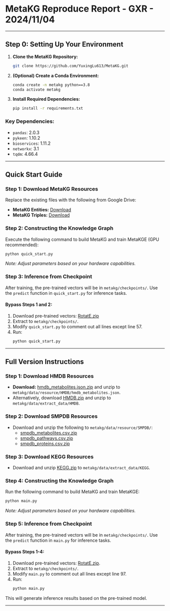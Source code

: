 # MetaKG Reproduce Report - GXR - 2024/11/04

---

## Step 0: Setting Up Your Environment

1. **Clone the MetaKG Repository:**
   ```bash
   git clone https://github.com/YuxingLu613/MetaKG.git
   ```

2. **(Optional) Create a Conda Environment:**
   ```bash
   conda create -n metakg python==3.8
   conda activate metakg
   ```

3. **Install Required Dependencies:**
   ```bash
   pip install -r requirements.txt
   ```

### Key Dependencies:
- `pandas`: 2.0.3
- `pykeen`: 1.10.2
- `bioservices`: 1.11.2
- `networkx`: 3.1
- `tqdm`: 4.66.4

---

## Quick Start Guide

### Step 1: Download MetaKG Resources
Replace the existing files with the following from Google Drive:
- **MetaKG Entities:** [Download](https://drive.google.com/file/d/191pXoQ4wl8GHj8sUzrHCHuVaobWUG5YQ/view?usp=drive_link)
- **MetaKG Triples:** [Download](https://drive.google.com/file/d/1Lq1oDkKhYQSumArl3SOQd6TtNOSW9u1e/view?usp=drive_link)

### Step 2: Constructing the Knowledge Graph
Execute the following command to build MetaKG and train MetaKGE (GPU recommended):
```bash
python quick_start.py
```
*Note: Adjust parameters based on your hardware capabilities.*

### Step 3: Inference from Checkpoint
After training, the pre-trained vectors will be in `metakg/checkpoints/`. Use the `predict` function in `quick_start.py` for inference tasks.

#### Bypass Steps 1 and 2:
1. Download pre-trained vectors: [RotatE.zip](https://drive.google.com/file/d/1rJYrTUC5IQzdHGLWzMXpKlus7VYyKCnE/view?usp=drive_link)
2. Extract to `metakg/checkpoints/`.
3. Modify `quick_start.py` to comment out all lines except line 57.
4. Run:
   ```bash
   python quick_start.py
   ```

---

## Full Version Instructions

### Step 1: Download HMDB Resources
- **Download:** [hmdb_metabolites.json.zip](https://drive.google.com/file/d/1mWLCa1LFNIxoNTn9Sr05m7RoY-VPcsdv/view?usp=drive_link) and unzip to `metakg/data/resource/HMDB/hmdb_metabolites.json`.
- Alternatively, download [HMDB.zip](https://drive.google.com/file/d/1_Wb9m6Yn6hFx4Vsd4ui0zTIRWWfpDiid/view?usp=drive_link) and unzip to `metakg/data/extract_data/HMDB`.

### Step 2: Download SMPDB Resources
- Download and unzip the following to `metakg/data/resource/SMPDB/`:
  - [smpdb_metabolites.csv.zip](https://drive.google.com/file/d/1JCnMi_wkBws9RI9b2xVhJDvBL4RQQX2s/view?usp=drive_link)
  - [smpdb_pathways.csv.zip](https://drive.google.com/file/d/1P3iCsnkwMKMvlq-0KRMTzAXkSEqM-cBv/view?usp=drive_link)
  - [smpdb_proteins.csv.zip](https://drive.google.com/file/d/1PGuDwMlpDoE1zWVQ_Ws8Q-DrBLxFQUmI/view?usp=drive_link)

### Step 3: Download KEGG Resources
- Download and unzip [KEGG.zip](https://drive.google.com/file/d/1TCobU-I9nxvCvYBL2achFv9RqhrzRYUo/view?usp=drive_link) to `metakg/data/extract_data/KEGG`.

### Step 4: Constructing the Knowledge Graph
Run the following command to build MetaKG and train MetaKGE:
```bash
python main.py
```
*Note: Adjust parameters based on your hardware capabilities.*

### Step 5: Inference from Checkpoint
After training, the pre-trained vectors will be in `metakg/checkpoints/`. Use the `predict` function in `main.py` for inference tasks.

#### Bypass Steps 1-4:
1. Download pre-trained vectors: [RotatE.zip](https://drive.google.com/file/d/1rJYrTUC5IQzdHGLWzMXpKlus7VYyKCnE/view?usp=drive_link).
2. Extract to `metakg/checkpoints/`.
3. Modify `main.py` to comment out all lines except line 97.
4. Run:
   ```bash
   python main.py
   ```

This will generate inference results based on the pre-trained model.

--- 